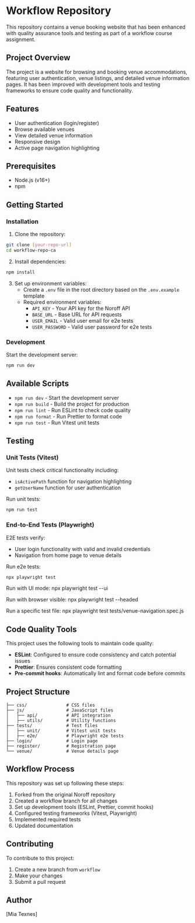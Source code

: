 # Workflow Repository

This repository contains a venue booking website that has been enhanced with quality assurance tools and testing as part of a workflow course assignment.

## Project Overview

The project is a website for browsing and booking venue accommodations, featuring user authentication, venue listings, and detailed venue information pages. It has been improved with development tools and testing frameworks to ensure code quality and functionality.

## Features

- User authentication (login/register)
- Browse available venues
- View detailed venue information
- Responsive design
- Active page navigation highlighting

## Prerequisites

- Node.js (v16+)
- npm

## Getting Started

### Installation

1. Clone the repository:

```bash
git clone [your-repo-url]
cd workflow-repo-ca
```

2. Install dependencies:

```bash
npm install
```

3. Set up environment variables:
   - Create a `.env` file in the root directory based on the `.env.example` template
   - Required environment variables:
     - `API_KEY` - Your API key for the Noroff API
     - `BASE_URL` - Base URL for API requests
     - `USER_EMAIL` - Valid user email for e2e tests
     - `USER_PASSWORD` - Valid user password for e2e tests

### Development

Start the development server:

```bash
npm run dev
```

## Available Scripts

- `npm run dev` - Start the development server
- `npm run build` - Build the project for production
- `npm run lint` - Run ESLint to check code quality
- `npm run format` - Run Prettier to format code
- `npm run test` - Run Vitest unit tests

## Testing

### Unit Tests (Vitest)

Unit tests check critical functionality including:

- `isActivePath` function for navigation highlighting
- `getUserName` function for user authentication

Run unit tests:

```bash
npm run test
```

### End-to-End Tests (Playwright)

E2E tests verify:

- User login functionality with valid and invalid credentials
- Navigation from home page to venue details

Run e2e tests:

```bash
npx playwright test
```

Run with UI mode:
npx playwright test --ui

Run with browser visible:
npx playwright test --headed

Run a specific test file:
npx playwright test tests/venue-navigation.spec.js

## Code Quality Tools

This project uses the following tools to maintain code quality:

- **ESLint**: Configured to ensure code consistency and catch potential issues
- **Prettier**: Ensures consistent code formatting
- **Pre-commit hooks**: Automatically lint and format code before commits

## Project Structure

```
├── css/               # CSS files
├── js/                # JavaScript files
│   ├── api/           # API integration
│   ├── utils/         # Utility functions
├── tests/             # Test files
│   ├── unit/          # Vitest unit tests
│   ├── e2e/           # Playwright e2e tests
├── login/             # Login page
├── register/          # Registration page
└── venue/             # Venue details page
```

## Workflow Process

This repository was set up following these steps:

1. Forked from the original Noroff repository
2. Created a workflow branch for all changes
3. Set up development tools (ESLint, Prettier, commit hooks)
4. Configured testing frameworks (Vitest, Playwright)
5. Implemented required tests
6. Updated documentation

## Contributing

To contribute to this project:

1. Create a new branch from `workflow`
2. Make your changes
3. Submit a pull request

## Author

[Mia Texnes]
